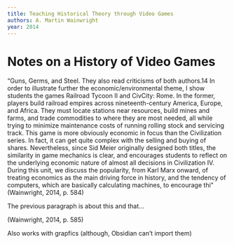 ```yaml
---
title: Teaching Historical Theory through Video Games
authors: A. Martin Wainwright
year: 2014
---
```


<h1>Notes on a History of Video Games</h1> 

“Guns, Germs, and Steel. They also read criticisms of both authors.14 In order to illustrate further the economic/environmental theme, I show students the games Railroad Tycoon II and CivCity: Rome. In the former, players build railroad empires across nineteenth-century America, Europe, and Africa. They must locate stations near resources, build mines and farms, and trade commodities to where they are most needed, all while trying to minimize maintenance costs of running rolling stock and servicing track. This game is more obviously economic in focus than the Civilization series. In fact, it can get quite complex with the selling and buying of shares. Nevertheless, since Sid Meier originally designed both titles, the similarity in game mechanics is clear, and encourages students to reflect on the underlying economic nature of almost all decisions in Civilization IV. During this unit, we discuss the popularity, from Karl Marx onward, of treating economics as the main driving force in history, and the tendency of computers, which are basically calculating machines, to encourage thi” (Wainwright, 2014, p. 584) 

The previous paragraph is about this and that… 

(Wainwright, 2014, p. 585) 

Also works with grapfics (although, Obsidian can’t import them)
